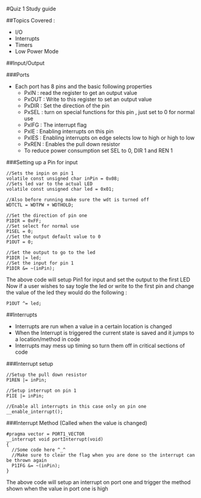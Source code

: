 #Quiz 1 Study guide

##Topics Covered : 
  - I/O
  - Interrupts
  - Timers
  - Low Power Mode


##Input/Output

###Ports
- Each port has 8 pins and the basic following properties
    - PxIN : read the register to get an output value
    - PxOUT : Write to this register to set an output value
    - PxDIR : Set the direction of the pin
    - PxSEL : turn on special functions for this pin , just set to 0 for normal use
    - PxIFG : The interrupt flag
    - PxIE : Enabling interrupts on this pin
    - PxIES : Enabling interrupts on edge selects low to high or high to low
    - PxREN : Enables the pull down resistor
    - To reduce power consumption set SEL to 0, DIR 1 and REN 1

###Setting up a Pin for input

    //Sets the inpin on pin 1
    volatile const unsigned char inPin = 0x08;
    //Sets led var to the actual LED
    volatile const unsigned char led = 0x01;
        
    //Also before running make sure the wdt is turned off
    WDTCTL = WDTPW + WDTHOLD;
        
    //Set the direction of pin one          
    P1DIR = 0xFF;
    //Set select for normal use
    P1SEL = 0;
    //Set the output default value to 0
    P1OUT = 0;
       
    //Set the output to go to the led
    P1DIR |= led;
    //Set the input for pin 1
    P1DIR &= ~(inPin);
    

The above code will setup Pin1 for input and set the output to the first LED</br>
Now if a user wishes to say togle the led or write to the first pin and change the value of the led they would do the following :

    P1OUT ^= led;


##Interrupts
- Interrupts are run when a value in a certain location is changed
- When the Interrupt is triggered the current state is saved and it jumps to a location/method in code
- Interrupts may mess up timing so turn them off in critical sections of code

###Interrupt setup

    //Setup the pull down resistor
    P1REN |= inPin;
      
    //Setup interrupt on pin 1
    P1IE |= inPin;
      
    //Enable all interrupts in this case only on pin one
    __enable_interrupt();

###Interrupt Method (Called when the value is changed)

    #pragma vector = PORT1_VECTOR
    __interrupt void portInterrupt(void)
    {
      //Some code here ^_^
      //Make sure to clear the flag when you are done so the interrupt can be thrown again
      P1IFG &= ~(inPin);
    }

The above code will setup an interrupt on port one and trigger the method shown when the value in port one is high
